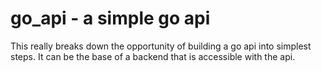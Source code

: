 # go_api - a simple go api

This really breaks down the opportunity of building a go api into simplest steps.
It can be the base of a backend that is accessible with the api.
